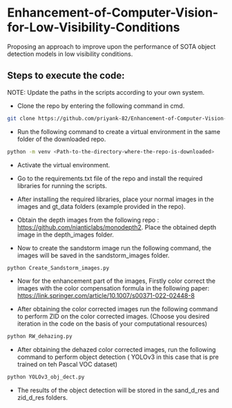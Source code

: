# Enhancement-of-Computer-Vision-for-Low-Visibility-Conditions
Proposing an approach to improve upon the performance of SOTA object detection models in low visibility conditions.

## Steps to execute the code:
 NOTE: Update the paths in the scripts according to your own system.
 
 - Clone the repo by entering the following command in cmd.
 ```bash
git clone https://github.com/priyank-82/Enhancement-of-Computer-Vision-for-Low-Visibility-Conditions
```      
 - Run the following command to create a virtual environment in the same folder of the downloaded repo.
 ```bash
python -m venv <Path-to-the-directory-where-the-repo-is-downloaded>
```
 - Activate the virtual environment.
  
 - Go to the requirements.txt file of the repo and install the required libraries for running the scripts.
  
 - After installing the required libraries, place your normal images in the images and gt_data folders (example provided in the repo).
  
 - Obtain the depth images from the following repo : https://github.com/nianticlabs/monodepth2. Place the obtained depth image in the depth_images folder.
  
 - Now to create the sandstorm image run the following command, the images will be saved in the sandstorm_images folder.
 ```bash
python Create_Sandstorm_images.py
```
 - Now for the enhancement part of the images, Firstly color correct the images with the color compensation formula in the following paper:
        https://link.springer.com/article/10.1007/s00371-022-02448-8
 
 - After obtaining the color corrected images run the following command to perform ZID on the color corrected images. (Choose you desired iteration in the code on the basis of your computational resources)
```bash
python RW_dehazing.py
```
 - After obtaining the dehazed color corrected images, run the following command to perform object detection ( YOLOv3 in this case that is pre trained on teh Pascal VOC dataset)
```bash
python YOLOv3_obj_dect.py
```
 - The results of the object detection will be stored in the sand_d_res and zid_d_res folders.
  
